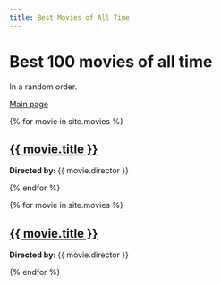 ```yaml
---
title: Best Movies of All Time
---
```


# Best 100 movies of all time
In a random order.

<a href="index">Main page</a>

{% for movie in site.movies %}
## <a href="{{ movie.url }}">{{ movie.title }}</a>
<p><strong>Directed by: </strong>{{ movie.director }}</p>
{% endfor %}

{% for movie in site.movies %}
<h2><a href="{{ movie.url }}">{{ movie.title }}</a></h2>
<p><strong>Directed by: </strong>{{ movie.director }}</p>
{% endfor %}